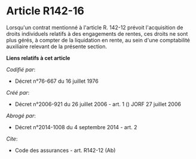 # Article R142-16

Lorsqu'un contrat mentionné à l'article R. 142-12 prévoit l'acquisition de droits individuels relatifs à des engagements de
rentes, ces droits ne sont plus gérés, à compter de la liquidation en rente, au sein d'une comptabilité auxiliaire relevant
de la présente section.

**Liens relatifs à cet article**

_Codifié par_:

  - Décret n°76-667 du 16 juillet 1976

_Créé par_:

  - Décret n°2006-921 du 26 juillet 2006 - art. 1 () JORF 27 juillet 2006

_Abrogé par_:

  - Décret n°2014-1008 du 4 septembre 2014 - art. 2

_Cite_:

  - Code des assurances - art. R142-12 (Ab)
